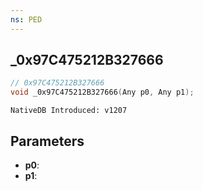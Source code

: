 ```yaml
---
ns: PED
---
```

## _0x97C475212B327666

```c
// 0x97C475212B327666
void _0x97C475212B327666(Any p0, Any p1);
```

```
NativeDB Introduced: v1207
```

## Parameters
* **p0**:
* **p1**:
